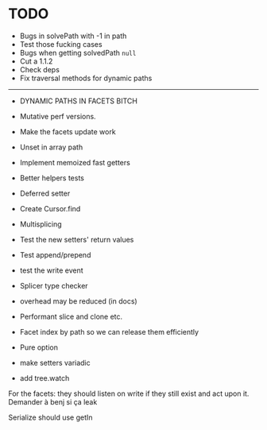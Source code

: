 TODO
====

* Bugs in solvePath with -1 in path
* Test those fucking cases
* Bugs when getting solvedPath `null`
* Cut a 1.1.2
* Check deps
* Fix traversal methods for dynamic paths

---

* DYNAMIC PATHS IN FACETS BITCH

* Mutative perf versions.
* Make the facets update work
* Unset in array path
* Implement memoized fast getters
* Better helpers tests
* Deferred setter
* Create Cursor.find
* Multisplicing
* Test the new setters' return values
* Test append/prepend
* test the write event
* Splicer type checker
* overhead may be reduced (in docs)
* Performant slice and clone etc.
* Facet index by path so we can release them efficiently
* Pure option
* make setters variadic
* add tree.watch

For the facets: they should listen on write if they still exist and act upon it.
Demander à benj si ça leak

Serialize should use getIn
